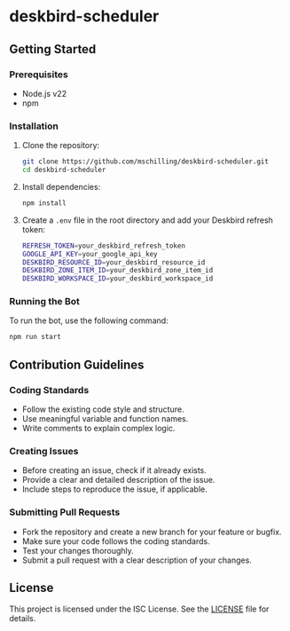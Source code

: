 # deskbird-scheduler

## Getting Started

### Prerequisites

- Node.js v22
- npm

### Installation

1. Clone the repository:

   ```sh
   git clone https://github.com/mschilling/deskbird-scheduler.git
   cd deskbird-scheduler
   ```

2. Install dependencies:

   ```sh
   npm install
   ```

3. Create a `.env` file in the root directory and add your Deskbird refresh token:

   ```sh
   REFRESH_TOKEN=your_deskbird_refresh_token
   GOOGLE_API_KEY=your_google_api_key
   DESKBIRD_RESOURCE_ID=your_deskbird_resource_id
   DESKBIRD_ZONE_ITEM_ID=your_deskbird_zone_item_id
   DESKBIRD_WORKSPACE_ID=your_deskbird_workspace_id

   ```

### Running the Bot

To run the bot, use the following command:

```sh
npm run start
```

## Contribution Guidelines

### Coding Standards

- Follow the existing code style and structure.
- Use meaningful variable and function names.
- Write comments to explain complex logic.

### Creating Issues

- Before creating an issue, check if it already exists.
- Provide a clear and detailed description of the issue.
- Include steps to reproduce the issue, if applicable.

### Submitting Pull Requests

- Fork the repository and create a new branch for your feature or bugfix.
- Make sure your code follows the coding standards.
- Test your changes thoroughly.
- Submit a pull request with a clear description of your changes.

## License

This project is licensed under the ISC License. See the [LICENSE](LICENSE) file for details.

